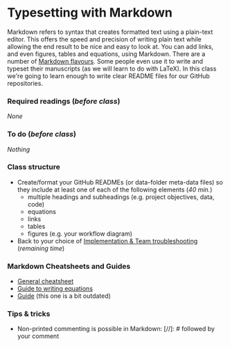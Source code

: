 # Typesetting with Markdown

Markdown refers to syntax that creates formatted text using a plain-text editor. This offers the speed and precision of writing plain text while allowing the end result to be nice and easy to look at. You can add links, and even figures, tables and equations, using Markdown. There are a number of [Markdown flavours](https://en.wikipedia.org/wiki/Markdown). Some people even use it to write and typeset their manuscripts (as we will learn to do with LaTeX).  In this class we're going to learn enough to write clear README files for our GitHub repositories.

### Required readings (_before class_)
_None_


### To do (_before class_)
_Nothing_

### Class structure
- Create/format your GitHub READMEs (or data-folder meta-data files) so they include at least one of each of the following elements (_40 min._)
	- multiple headings and subheadings (e.g. project objectives, data, code)
	- equations
	- links
	- tables
	- figures (e.g. your workflow diagram)
- Back to your choice of [Implementation & Team troubleshooting](../Implementation/README.md) (_remaining time_)


### Markdown Cheatsheets and Guides
- [General cheatsheet](https://github.com/adam-p/markdown-here/wiki/Markdown-Cheatsheet)
- [Guide to writing equations](https://docs.github.com/en/get-started/writing-on-github/working-with-advanced-formatting/writing-mathematical-expressions) 
- [Guide](./reference/rmarkdown-reference.pdf) (this one is a bit outdated)


### Tips \& tricks
- Non-printed commenting is possible in Markdown:
	 [//]: # followed by your comment
